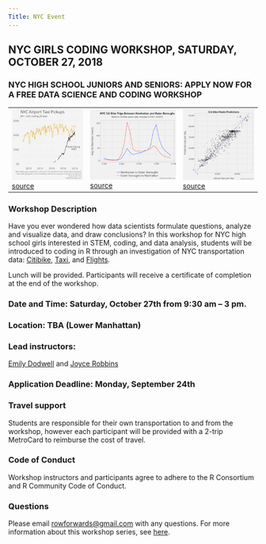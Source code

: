 ```yaml
---
Title: NYC Event
---
```


## NYC GIRLS CODING WORKSHOP, SATURDAY, OCTOBER 27, 2018

### NYC HIGH SCHOOL JUNIORS AND SENIORS: APPLY NOW FOR A FREE DATA SCIENCE AND CODING WORKSHOP

<table>
  <tr>
    <td>
      <img src = "https://github.com/forwards/website_source/blob/update-edu/content/edu/images/airport.jpeg?raw=true"><br>
      <a href = "http://toddwschneider.com/posts/analyzing-1-1-billion-nyc-taxi-and-uber-trips-with-a-vengeance/">source</a>
    </td>
    <td>
      <img src = "https://github.com/forwards/website_source/blob/update-edu/content/edu/images/manhattan_vs_outer_boroughs.png?raw=true"><br>
      <a href = "http://toddwschneider.com/posts/a-tale-of-twenty-two-million-citi-bikes-analyzing-the-nyc-bike-share-system/">source</a>
    </td>
    <td>
      <img src = "https://github.com/forwards/website_source/blob/update-edu/content/edu/images/model_results_scatterplot.png?raw=true"><br>
      <a href = "http://toddwschneider.com/posts/a-tale-of-twenty-two-million-citi-bikes-analyzing-the-nyc-bike-share-system/">source</a>
    </td>
  </tr>
</table>  

### Workshop Description

Have you ever wondered how data scientists formulate questions, analyze and visualize data, and draw conclusions?  In this workshop for NYC high school girls interested in STEM, coding, and data analysis, students will be introduced to coding in R through an investigation of NYC transportation data: [Citibike](https://www.citibikenyc.com/system-data), [Taxi](http://www.nyc.gov/html/tlc/html/about/trip_record_data.shtml), and [Flights](https://cran.r-project.org/web/packages/nycflights13/nycflights13.pdf).

Lunch will be provided.  Participants will receive a certificate of completion at the end of the workshop.

### Date and Time: Saturday, October 27th from 9:30 am – 3 pm.

### Location: TBA (Lower Manhattan) 

### Lead instructors:

[Emily Dodwell](https://www.linkedin.com/in/emdodwell) and [Joyce Robbins](http://www.joyce-robbins.com/about/)

### Application Deadline: Monday, September 24th <apply here> 

### Travel support

Students are responsible for their own transportation to and from the workshop, however each participant will be provided with a 2-trip MetroCard to reimburse the cost of travel.

### Code of Conduct

Workshop instructors and participants agree to adhere to the R Consortium and R Community Code of Conduct.

### Questions

Please email rowforwards@gmail.com with any questions.  For more information about this workshop series, see [here](http://forwards.github.io/edu/). 
